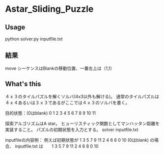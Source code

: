# Astar_Sliding_Puzzle

## Usage ##
python solver.py inputfile.txt

## 結果 ##
move シーケンスはBlankの移動位置、一番左上は（1,1）

## What's this ##
４ｘ３のタイルパズルを解くソルバ(4x3以外も解ける)。
通常のタイルパズルは４ｘ４あるいは３ｘ３であるがここでは４ｘ３のソルバを書く。

目的状態：(0はblank)
0 1 2
3 4 5
6 7 8
9 10 11

探索アルゴリズムはA star。
ヒューリスティック関数としてマンハッタン距離を実装すること。
パズルの初期状態を入力とする。
solver inputfile.txt

inputfileの内容例：
例えば初期状態が
1 3 5
7 9 11
2 4 6
8 0  10    (0はblank)
の場合、
inputfile.txt   は　　1 3 5 7 9 11 2 4 6 8 0 10
